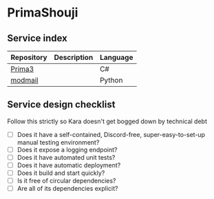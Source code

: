 # PrimaShouji

## Service index
Repository|Description|Language
---|---|---
[Prima3](https://github.com/PrimaShouji/Prima3)||C#
[modmail](https://github.com/PrimaShouji/modmail)||Python

## Service design checklist
Follow this strictly so Kara doesn't get bogged down by technical debt
* [ ] Does it have a self-contained, Discord-free, super-easy-to-set-up manual testing environment?
* [ ] Does it expose a logging endpoint?
* [ ] Does it have automated unit tests?
* [ ] Does it have automatic deployment?
* [ ] Does it build and start quickly?
* [ ] Is it free of circular dependencies?
* [ ] Are all of its dependencies explicit?
